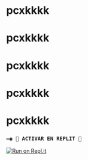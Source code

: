 # pcxkkkk
# pcxkkkk
# pcxkkkk
# pcxkkkk
# pcxkkkk
### `—◉ 🌌 ACTIVAR EN REPLIT 🌌`

[![Run on Repl.it](https://repl.it/badge/github/MagoInterior/pcxkkkk)](https://repl.it/github/MagoInterior/pcxkkkk) 


